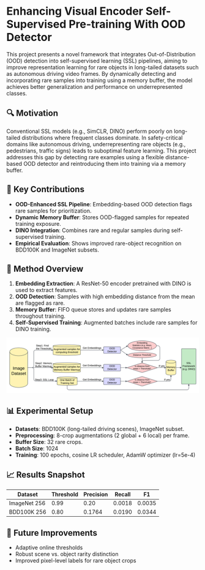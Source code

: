 # Enhancing Visual Encoder Self-Supervised Pre-training With OOD Detector

This project presents a novel framework that integrates Out-of-Distribution (OOD) detection into self-supervised learning (SSL) pipelines, aiming to improve representation learning for rare objects in long-tailed datasets such as autonomous driving video frames. By dynamically detecting and incorporating rare samples into training using a memory buffer, the model achieves better generalization and performance on underrepresented classes.

## 🔍 Motivation

Conventional SSL models (e.g., SimCLR, DINO) perform poorly on long-tailed distributions where frequent classes dominate. In safety-critical domains like autonomous driving, underrepresenting rare objects (e.g., pedestrians, traffic signs) leads to suboptimal feature learning. This project addresses this gap by detecting rare examples using a flexible distance-based OOD detector and reintroducing them into training via a memory buffer.

## 🚀 Key Contributions

- **OOD-Enhanced SSL Pipeline**: Embedding-based OOD detection flags rare samples for prioritization.
- **Dynamic Memory Buffer**: Stores OOD-flagged samples for repeated training exposure.
- **DINO Integration**: Combines rare and regular samples during self-supervised training.
- **Empirical Evaluation**: Shows improved rare-object recognition on BDD100K and ImageNet subsets.

## 🧠 Method Overview

1. **Embedding Extraction**: A ResNet-50 encoder pretrained with DINO is used to extract features.
2. **OOD Detection**: Samples with high embedding distance from the mean are flagged as rare.
3. **Memory Buffer**: FIFO queue stores and updates rare samples throughout training.
4. **Self-Supervised Training**: Augmented batches include rare samples for DINO training.

<p align="center">
  <img src="flow_chart.png" alt="OOD + SSL Pipeline" width="600"/>
</p>

## 📊 Experimental Setup

- **Datasets**: BDD100K (long-tailed driving scenes), ImageNet subset.
- **Preprocessing**: 8-crop augmentations (2 global + 6 local) per frame.
- **Buffer Size**: 32 rare crops.
- **Batch Size**: 1024
- **Training**: 100 epochs, cosine LR scheduler, AdamW optimizer (lr=5e-4)

## 📈 Results Snapshot

| Dataset     | Threshold | Precision | Recall | F1     |
|-------------|-----------|-----------|--------|--------|
| ImageNet 256 | 0.99      | 0.20      | 0.0018 | 0.0035 |
| BDD100K 256 | 0.80      | 0.1764    | 0.0190 | 0.0344 |

## 🔧 Future Improvements

- Adaptive online thresholds
- Robust scene vs. object rarity distinction
- Improved pixel-level labels for rare object crops

